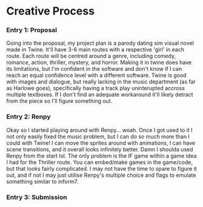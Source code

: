 # Creative Process

### Entry 1: Proposal
Going into the proposal, my project plan is a parody dating sim visual novel made in Twine. It'll have 3-6 main routes with a respective 'girl' in each route. Each route will be centred around a genre, including comedy, romance, action, thriller, mystery, and horror. Making it in twine does have its limitations, but I'm confident in the software and don't know if I can reach an equal confidence level with a different software. Twine is good with images and dialogue, but really lacking in the music department (as far as Harlowe goes), specifically having a track play uninterupted accross multiple textboxes. If I don't find an adequate workaround it'll likely detract from the piece so I'll figure something out.

### Entry 2: Renpy
Okay so I started playing around with Renpy... woah. Once I got used to it I not only easily fixed the music problem, but I can do so much more than I could with Twine! I can move the sprites around with animations, I can have scene transitions, and it overall looks infinitely better. Damn I shoulda used Renpy from the start lol. The only problem is the IF game within a game idea I had for the Thriller route. You can embed/make games in the game/code, but that looks fairly complicated. I may not have the time to spare to figure it out, and if not I may just utilise Renpy's multiple choice and flags to emulate something similar to inform7.

### Entry 3: Submission
